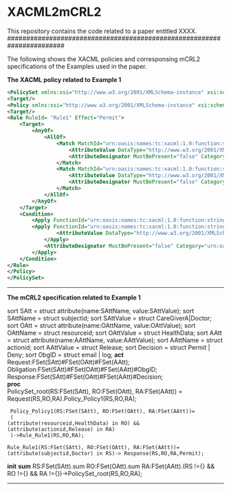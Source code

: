 # XACML2mCRL2
This repository contains the code related to a paper entitled XXXX.
#######################################################################

The following shows the XACML policies and corresponsing mCRL2 specifications of the Examples used in the paper. 

**The XACML policy related to Example 1**

```xml
<PolicySet xmlns:xsi="http://www.w3.org/2001/XMLSchema-instance" xsi:schemaLocation="urn:oasis:names:tc:xacml:3.0:core:schema:wd-17 http://docs.oasis-open.org/xacml/3.0/xacml-core-v3-schema-wd-17.xsd" PolicySetId="root" Version="1" PolicyCombiningAlgId="urn:oasis:names:tc:xacml:3.0:policy-combining-algorithm:permit-overrides">
<Target/>
<Policy xmlns:xsi="http://www.w3.org/2001/XMLSchema-instance" xsi:schemaLocation="urn:oasis:names:tc:xacml:3.0:core:schema:wd-17 http://docs.oasis-open.org/xacml/3.0/xacml-core-v3-schema-wd-17.xsd" PolicyId="Policy1" Version="1.0" RuleCombiningAlgId="urn:oasis:names:tc:xacml:3.0:rule-combining-algorithm:permit-overrides">
<Target/>
<Rule RuleId= "Rule1" Effect="Permit">
	<Target>
		<AnyOf>
			<AllOf>
				<Match MatchId="urn:oasis:names:tc:xacml:1.0:function:string-equal">
					<AttributeValue DataType="http://www.w3.org/2001/XMLSchema#string">HealthData</AttributeValue>
					<AttributeDesignator MustBePresent="false" Category="urn:oasis:names:tc:xacml:3.0:attribute-category:resource" AttributeId="resource-id" DataType="http://www.w3.org/2001/XMLSchema#string"/>					
				</Match>
				<Match MatchId="urn:oasis:names:tc:xacml:1.0:function:string-equal">
					<AttributeValue DataType="http://www.w3.org/2001/XMLSchema#string">Read</AttributeValue>
					<AttributeDesignator MustBePresent="false" Category="urn:oasis:names:tc:xacml:3.0:attribute-category:action" AttributeId="action-id" DataType="http://www.w3.org/2001/XMLSchema#string"/>
				</Match>
			</AllOf>
		</AnyOf>
	</Target>
	<Condition>
        <Apply FunctionId="urn:oasis:names:tc:xacml:1.0:function:string-equal">
		<Apply FunctionId="urn:oasis:names:tc:xacml:1.0:function:string-one-and-only">
				<AttributeValue DataType="http://www.w3.org/2001/XMLSchema#string">Doctor</AttributeValue>
			</Apply>
			<AttributeDesignator MustBePresent="false" Category="urn:oasis:names:tc:xacml:1.0:subject-category:access-subject" AttributeId="subject-id" DataType="http://www.w3.org/2001/XMLSchema#string"/>
		</Apply>
	</Condition>
</Rule>
</Policy>
</PolicySet>
```
*********************************************
**The mCRL2 specification related to Example 1**

sort SAtt = struct attribute(name:SAttName, value:SAttValue);
sort SAttName = struct subjectid;
sort SAttValue = struct CareGiverA|Doctor;
sort OAtt = struct attribute(name:OAttName, value:OAttValue);
sort OAttName = struct resourceid;
sort OAttValue = struct HealthData;
sort AAtt = struct attribute(name:AAttName, value:AAttValue);
sort AAttName = struct actionid;
sort AAttValue = struct Release;
sort Decision = struct Permit | Deny;
sort ObgID = struct email | log;
**act**
   Request:FSet(SAtt)#FSet(OAtt)#FSet(AAtt);
   Obligation:FSet(SAtt)#FSet(OAtt)#FSet(AAtt)#ObgID;
   Response:FSet(SAtt)#FSet(OAtt)#FSet(AAtt)#Decision;		   
**proc**		
     PolicySet_root(RS:FSet(SAtt), RO:FSet(OAtt), RA:FSet(AAtt)) = Request(RS,RO,RA).Policy_Policy1(RS,RO,RA);			
	
     Policy_Policy1(RS:FSet(SAtt), RO:FSet(OAtt), RA:FSet(AAtt))=				
     (	
	(attribute(resourceid,HealthData) in RO) && (attribute(actionid,Release) in RA) 							
     )->Rule_Rule1(RS,RO,RA);					

    Rule_Rule1(RS:FSet(SAtt), RO:FSet(OAtt), RA:FSet(AAtt))= (attribute(subjectid,Doctor) in RS)-> Response(RS,RO,RA,Permit);		
    
**init** **sum** RS:FSet(SAtt).sum RO:FSet(OAtt).sum RA:FSet(AAtt).(RS !={} && RO !={} && RA !={})->PolicySet_root(RS,RO,RA);

***************************************
